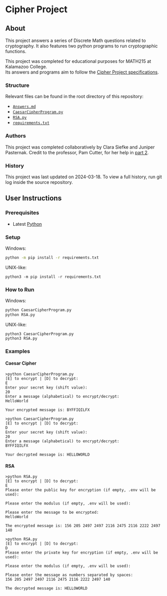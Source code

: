 # Cipher Project

## About

This project answers a series of Discrete Math questions related to cryptography.
It also features two python programs to run cryptographic functions.

This project was completed for educational purposes for MATH215 at Kalamazoo College.  
Its answers and programs aim to follow the
[Cipher Project specifications](https://www.cs.kzoo.edu/math250/CipherProj.html).

### Structure

Relevant files can be found in the root directory of this repository:

- [`Answers.md`](Answers.md)
- [`CaesarCipherProgram.py`](CaesarCipherProgram.py)
- [`RSA.py`](RSA.py)
- [`requirements.txt`](requirements.txt)

### Authors

This project was completed collaboratively by Clara Siefke and Juniper Pasternak.
Credit to the professor, Pam Cutter, for her help in [part 2](Answers.md#part-2-public-key-cryptosystem).

### History

This project was last updated on 2024-03-18.
To view a full history, run git log inside the source repository.

## User Instructions

### Prerequisites

- Latest [Python](https://www.python.org/downloads/)

### Setup

Windows:

```bash
python -m pip install -r requirements.txt
```

UNIX-like:

```shell
python3 -m pip install -r requirements.txt
```

### How to Run

Windows:

```bash
python CaesarCipherProgram.py
python RSA.py
```

UNIX-like:

```shell
python3 CaesarCipherProgram.py
python3 RSA.py
```

### Examples

#### Caesar Cipher

```text
>python CaesarCipherProgram.py
[E] to encrypt | [D] to decrypt:
E
Enter your secret key (shift value):
20
Enter a message (alphabetical) to encrypt/decrypt:
HelloWorld

Your encrypted message is: BYFFIQILFX
```

```text
>python CaesarCipherProgram.py
[E] to encrypt | [D] to decrypt:
D
Enter your secret key (shift value):
20
Enter a message (alphabetical) to encrypt/decrypt:
BYFFIQILFX

Your decrypted message is: HELLOWORLD
```

#### RSA

```text
>python RSA.py
[E] to encrypt | [D] to decrypt:
E
Please enter the public key for encryption (if empty, .env will be used):

Please enter the modulus (if empty, .env will be used):

Please enter the message to be encrypted:
HelloWorld

The encrypted message is: 156 205 2497 2497 2116 2475 2116 2222 2497 140
```

```text
>python RSA.py
[E] to encrypt | [D] to decrypt:
D
Please enter the private key for encryption (if empty, .env will be used):

Please enter the modulus (if empty, .env will be used):

Please enter the message as numbers separated by spaces:
156 205 2497 2497 2116 2475 2116 2222 2497 140

The decrypted message is: HELLOWORLD
```
